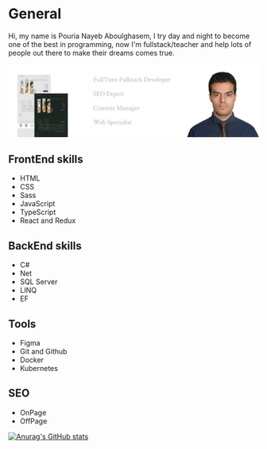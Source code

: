 # General

Hi, my name is Pouria Nayeb Aboulghasem, I try day and night to become one of the best in programming, now I'm fullstack/teacher and help lots of people out there to make their dreams comes true.

![seo](https://github.com/pour68/pour68/blob/main/images/github-banner.png?raw=true)

## FrontEnd skills

- HTML
- CSS
- Sass
- JavaScript
- TypeScript
- React and Redux

## BackEnd skills

- C#
- Net
- SQL Server
- LINQ
- EF

## Tools

- Figma
- Git and Github
- Docker
- Kubernetes

## SEO

- OnPage
- OffPage

[![Anurag's GitHub stats](https://github-readme-stats.vercel.app/api?username=pour68)](https://github.com/anuraghazra/github-readme-stats)
